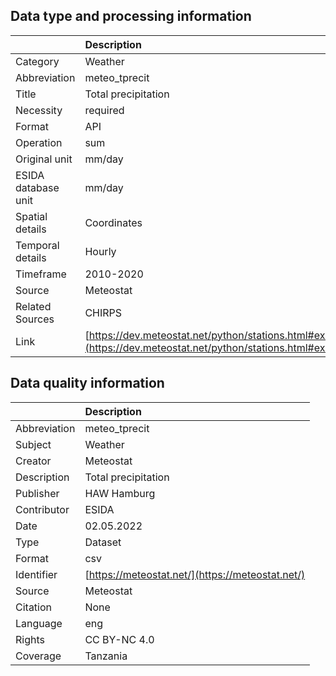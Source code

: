 ## Data type and processing information 

|                     | Description                                                                                                      |
|:--------------------|:-----------------------------------------------------------------------------------------------------------------|
| Category            | Weather                                                                                                          |
| Abbreviation        | meteo_tprecit                                                                                                    |
| Title               | Total precipitation                                                                                              |
| Necessity           | required                                                                                                         |
| Format              | API                                                                                                              |
| Operation           | sum                                                                                                              |
| Original unit       | mm/day                                                                                                           |
| ESIDA database unit | mm/day                                                                                                           |
| Spatial details     | Coordinates                                                                                                      |
| Temporal details    | Hourly                                                                                                           |
| Timeframe           | 2010-2020                                                                                                        |
| Source              | Meteostat                                                                                                        |
| Related Sources     | CHIRPS                                                                                                           |
| Link                | [https://dev.meteostat.net/python/stations.html#example](https://dev.meteostat.net/python/stations.html#example) |

## Data quality information 

|              | Description                                      |
|:-------------|:-------------------------------------------------|
| Abbreviation | meteo_tprecit                                    |
| Subject      | Weather                                          |
| Creator      | Meteostat                                        |
| Description  | Total precipitation                              |
| Publisher    | HAW Hamburg                                      |
| Contributor  | ESIDA                                            |
| Date         | 02.05.2022                                       |
| Type         | Dataset                                          |
| Format       | csv                                              |
| Identifier   | [https://meteostat.net/](https://meteostat.net/) |
| Source       | Meteostat                                        |
| Citation     | None                                             |
| Language     | eng                                              |
| Rights       | CC BY-NC 4.0                                     |
| Coverage     | Tanzania                                         |